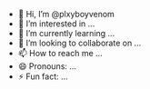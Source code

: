- 👋 Hi, I’m @plxyboyvenom
- 👀 I’m interested in ...
- 🌱 I’m currently learning ...
- 💞️ I’m looking to collaborate on ...
- 📫 How to reach me ...
- 😄 Pronouns: ...
- ⚡ Fun fact: ...

<!---
plxyboyvenom/plxyboyvenom is a ✨ special ✨ repository because its `README.md` (this file) appears on your GitHub profile.
You can click the Preview link to take a look at your changes.
--->
